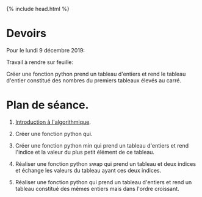 {% include head.html %}

# Devoirs

Pour le lundi 9 décembre 2019:

Travail à rendre sur feuille:

Créer une fonction python prend un tableau d'entiers et rend le tableau d'entier constitué des nombres du premiers tableaux élevés au carré.

# Plan de séance.

1. [Introduction à l'algorithmique](https://pixees.fr/informatiquelycee/n_site/nsi_prem_intro_algo.html).

2. Créer une fonction python qui.

3. Créer une fonction python min qui prend un tableau d'entiers et rend l'indice et la valeur du plus petit élément de ce tableau.

4. Réaliser une fonction python swap qui prend un tableau et deux indices et échange les valeurs du tableau ayant ces deux indices.

5. Réaliser une fonction python qui prend un tableau d'entiers et rend un tableau constitué des mêmes entiers mais dans l'ordre croissant.
